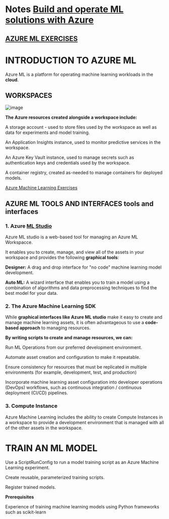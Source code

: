 # Notes [Build and operate ML solutions with Azure](https://docs.microsoft.com/en-us/learn/paths/build-ai-solutions-with-azure-ml-service/)

## [AZURE ML EXERCISES](https://microsoftlearning.github.io/mslearn-dp100/)

# INTRODUCTION TO AZURE ML 

Azure ML is a platform for operating machine learning workloads in the **cloud**.

## WORKSPACES

![image](https://user-images.githubusercontent.com/68102477/123052923-b25a6580-d446-11eb-9867-13698270b56b.png)

**The Azure resources created alongside a workspace include:**

A storage account - used to store files used by the workspace as well as data for experiments and model training.

An Application Insights instance, used to monitor predictive services in the workspace.

An Azure Key Vault instance, used to manage secrets such as authentication keys and credentials used by the workspace.

A container registry, created as-needed to manage containers for deployed models.

[Azure Machine Learning Exercises](https://microsoftlearning.github.io/mslearn-dp100/)

## AZURE ML TOOLS AND INTERFACES tools and interfaces

### 1. Azure [ML Studio](https://ml.azure.com/)

Azure ML studio is a web-based tool for managing an Azure ML Workspacce. 

It enables you to create, manage, and view all of the assets in your workspace and provides the following **graphical tools**:

**Designer:**  A drag and drop interface for "no code" machine learning model development.

**Auto ML:** A wizard interface that enables you to train a model using a combination of algorithms and data preprocessing techniques to find the best model for your data.

### 2. The Azure Machine Learning SDK

While **graphical interfaces like Azure ML studio** make it easy to create and manage machine learning assets, it is often advantageous to use a **code-based approach** to managing resources. 

**By writing scripts to create and manage resources, we can:**

Run ML Operations from our preferred development environment.

Automate asset creation and configuration to make it repeatable.

Ensure consistency for resources that must be replicated in multiple environments (for example, development, test, and production)

Incorporate machine learning asset configuration into developer operations (DevOps) workflows, such as continuous integration / continuous deployment (CI/CD) pipelines.


### 3. Compute Instance

Azure Machine Learning includes the ability to create Compute Instances in a workspace to provide a development environment that is managed with all of the other assets in the workspace.

# TRAIN AN ML MODEL

Use a ScriptRunConfig to run a model training script as an Azure Machine Learning experiment.

Create reusable, parameterized training scripts.

Register trained models.

**Prerequisites**

Experience of training machine learning models using Python frameworks such as scikit-learn




